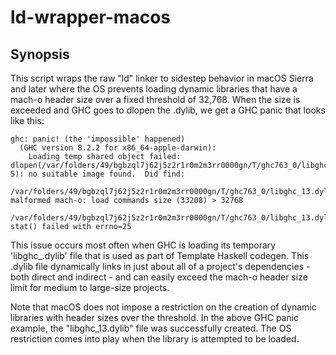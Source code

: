 # ld-wrapper-macos

## Synopsis

This script wraps the raw "ld" linker to sidestep behavior in macOS Sierra and later where the OS prevents loading dynamic libraries that have a mach-o header size over a fixed threshold of 32,768. When the size is exceeded and GHC goes to dlopen the .dylib, we get a GHC panic that looks like this:

```
ghc: panic! (the 'impossible' happened)
  (GHC version 8.2.2 for x86_64-apple-darwin):
    Loading temp shared object failed: dlopen(/var/folders/49/bgbzql7j62j5z2r1r0m2m3rr0000gn/T/ghc763_0/libghc_13.dylib, 5): no suitable image found.  Did find:
    /var/folders/49/bgbzql7j62j5z2r1r0m2m3rr0000gn/T/ghc763_0/libghc_13.dylib: malformed mach-o: load commands size (33208) > 32768
    /var/folders/49/bgbzql7j62j5z2r1r0m2m3rr0000gn/T/ghc763_0/libghc_13.dylib: stat() failed with errno=25
```

This issue occurs most often when GHC is loading its temporary 'libghc_<numbers>.dylib' file that is used as part of Template Haskell codegen. This .dylib file dynamically links in just about all of a project's dependencies - both direct and indirect - and can easily exceed the mach-o header size limit for medium to large-size projects.

Note that macOS does not impose a restriction on the creation of dynamic libraries with header sizes over the threshold. In the above GHC panic example, the "libghc_13.dylib" file was successfully created. The OS restriction comes into play when the library is attempted to be loaded.

